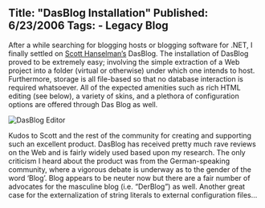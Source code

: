 Title: "DasBlog Installation"
Published: 6/23/2006
Tags:
    - Legacy Blog
---
After a while searching for blogging hosts or blogging software for .NET, I finally settled on [Scott Hanselman’s](http://www.hanselman.com/blog/) DasBlog. The installation of DasBlog proved to be extremely easy; involving the simple extraction of a Web project into a folder (virtual or otherwise) under which one intends to host. Furthermore, storage is all file-based so that no database interaction is required whatsoever. All of the expected amenities such as rich HTML editing (see below), a variety of skins, and a plethora of configuration options are offered through Das Blog as well.

![DasBlog Editor](http://s3.beckshome.com/20060624-DasBlog-Editor.jpg)

Kudos to Scott and the rest of the community for creating and supporting such an excellent product. DasBlog has received pretty much rave reviews on the Web and is fairly widely used based upon my research. The only criticism I heard about the product was from the German-speaking community, where a vigorous debate is underway as to the gender of the word ‘Blog’. Blog appears to be neuter now but there are a fair number of advocates for the masculine blog (i.e. “DerBlog”) as well. Another great case for the externalization of string literals to external configuration files…